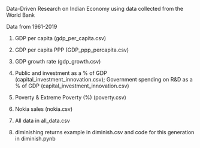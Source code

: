 
Data-Driven Research on Indian Economy using data collected from the World Bank

Data from 1961-2019

1. GDP per capita  (gdp_per_capita.csv)
2. GDP per capita PPP (GDP_ppp_percapita.csv)
3. GDP growth rate (gdp_growth.csv)
4. Public and investment as a % of GDP (capital_investment_innovation.csv); Government spending on R&D as a % of GDP (capital_investment_innovation.csv)
5. Poverty & Extreme Poverty (%) (poverty.csv)
6. Nokia sales (nokia.csv)

7. All data in all_data.csv
8. diminishing returns example in diminish.csv and code for this generation in diminish.pynb
